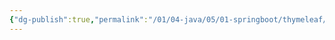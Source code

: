 ```yaml
---
{"dg-publish":true,"permalink":"/01/04-java/05/01-springboot/thymeleaf/","tags":["blog","springboot"]}
---
```


